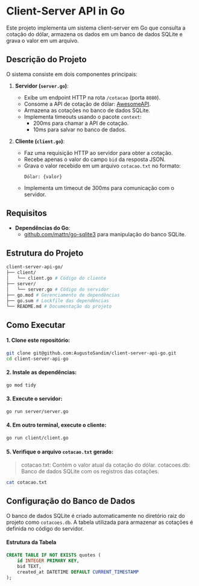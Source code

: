 # Client-Server API in Go

Este projeto implementa um sistema client-server em Go que consulta a cotação do dólar, armazena os dados em um banco de dados SQLite e grava o valor em um arquivo.

## Descrição do Projeto

O sistema consiste em dois componentes principais:

1. **Servidor (`server.go`)**:

   - Exibe um endpoint HTTP na rota `/cotacao` (porta `8080`).
   - Consome a API de cotação de dólar: [AwesomeAPI](https://economia.awesomeapi.com.br/json/last/USD-BRL).
   - Armazena as cotações no banco de dados SQLite.
   - Implementa timeouts usando o pacote `context`:
     - 200ms para chamar a API de cotação.
     - 10ms para salvar no banco de dados.

2. **Cliente (`client.go`)**:
   - Faz uma requisição HTTP ao servidor para obter a cotação.
   - Recebe apenas o valor do campo `bid` da resposta JSON.
   - Grava o valor recebido em um arquivo `cotacao.txt` no formato:
     ```
     Dólar: {valor}
     ```
   - Implementa um timeout de 300ms para comunicação com o servidor.

## Requisitos

- **Dependências do Go**:
  - [github.com/mattn/go-sqlite3](https://github.com/mattn/go-sqlite3) para manipulação do banco SQLite.

## Estrutura do Projeto

```bash
client-server-api-go/
├── client/
│   └── client.go # Código do cliente
├── server/
│   └── server.go # Código do servidor
├── go.mod # Gerenciamento de dependências
├── go.sum # Lockfile das dependências
└── README.md # Documentação do projeto

```

## Como Executar

#### 1. Clone este repositório:

```bash
git clone git@github.com:AugustoSandim/client-server-api-go.git
cd client-server-api-go
```

#### 2. Instale as dependências:

```bash
go mod tidy
```

#### 3. Execute o servidor:

```bash
go run server/server.go
```

#### 4. Em outro terminal, execute o cliente:

```bash
go run client/client.go
```

#### 5. Verifique o arquivo `cotacao.txt` gerado:

> cotacao.txt: Contém o valor atual da cotação do dólar.
> cotacoes.db: Banco de dados SQLite com os registros das cotações.

```bash
cat cotacao.txt
```

## Configuração do Banco de Dados

O banco de dados SQLite é criado automaticamente no diretório raiz do projeto como `cotacoes.db`. A tabela utilizada para armazenar as cotações é definida no código do servidor.

#### Estrutura da Tabela

```sql
CREATE TABLE IF NOT EXISTS quotes (
    id INTEGER PRIMARY KEY,
    bid TEXT,
    created_at DATETIME DEFAULT CURRENT_TIMESTAMP
);
```
